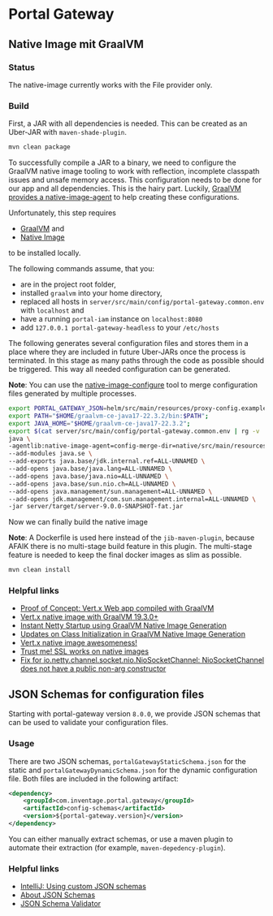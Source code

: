 # Portal Gateway

## Native Image mit GraalVM

### Status

The native-image currently works with the File provider only.

### Build

First, a JAR with all dependencies is needed. This can be created as an Uber-JAR with `maven-shade-plugin`.

```bash
mvn clean package
```

To successfully compile a JAR to a binary, we need to configure the GraalVM native image tooling to work with reflection, incomplete classpath issues and unsafe memory access. This configuration needs to be done for our app and all dependencies. This is the hairy part. Luckily, [GraalVM provides a native-image-agent](https://www.graalvm.org/latest/reference-manual/native-image/metadata/AutomaticMetadataCollection/#tracing-agent) to help creating these configurations.

Unfortunately, this step requires

- [GraalVM](https://www.graalvm.org/docs/getting-started/#install-graalvm) and
- [Native Image](https://www.graalvm.org/latest/docs/getting-started/#native-images)

to be installed locally.

The following commands assume, that you:

- are in the project root folder,
- installed `graalvm` into your home directory,
- replaced all hosts in `server/src/main/config/portal-gateway.common.env` with `localhost` and
- have a running `portal-iam` instance on `localhost:8080`
- add `127.0.0.1 portal-gateway-headless` to your `/etc/hosts`

The following generates several configuration files and stores them in a place where they are included in future Uber-JARs once the process is terminated. In this stage as many paths through the code as possible should be triggered. This way all needed configuration can be generated.

**Note**: You can use the [native-image-configure](https://www.graalvm.org/latest/reference-manual/native-image/metadata/AutomaticMetadataCollection/#native-image-configure-tool) tool to merge configuration files generated by multiple processes.

```bash
export PORTAL_GATEWAY_JSON=helm/src/main/resources/proxy-config.examples/portal-gateway.json;
export PATH="$HOME/graalvm-ce-java17-22.3.2/bin:$PATH";
export JAVA_HOME="$HOME/graalvm-ce-java17-22.3.2";
export $(cat server/src/main/config/portal-gateway.common.env | rg -v '^#' | xargs);
java \
-agentlib:native-image-agent=config-merge-dir=native/src/main/resources/META-INF/native-image/com.inventage.portal.gateway/portal-gateway/reflect-config,config-write-period-secs=5 \
--add-modules java.se \
--add-exports java.base/jdk.internal.ref=ALL-UNNAMED \
--add-opens java.base/java.lang=ALL-UNNAMED \
--add-opens java.base/java.nio=ALL-UNNAMED \
--add-opens java.base/sun.nio.ch=ALL-UNNAMED \
--add-opens java.management/sun.management=ALL-UNNAMED \
--add-opens jdk.management/com.sun.management.internal=ALL-UNNAMED \
-jar server/target/server-9.0.0-SNAPSHOT-fat.jar
```

Now we can finally build the native image

**Note**: A Dockerfile is used here instead of the `jib-maven-plugin`, because AFAIK there is no multi-stage build feature in this plugin. The multi-stage feature is needed to keep the final docker images as slim as possible.

```bash
mvn clean install
```

### Helpful links

- [Proof of Concept: Vert.x Web app compiled with GraalVM](https://github.com/fbuetler/vertx-graalvm-native-image-test)
- [Vert.x native image with GraalVM 19.3.0+](https://blog.termian.dev/posts/vertx-native-image-graalvm/)
- [Instant Netty Startup using GraalVM Native Image Generation](https://medium.com/graalvm/instant-netty-startup-using-graalvm-native-image-generation-ed6f14ff7692)
- [Updates on Class Initialization in GraalVM Native Image Generation](https://medium.com/graalvm/updates-on-class-initialization-in-graalvm-native-image-generation-c61faca461f7)
- [Vert.x native image awesomeness!](https://www.jetdrone.xyz/2018/08/10/Vertx-native-image-10mb.html)
- [Trust me! SSL works on native images](https://www.jetdrone.xyz/2019/04/16/Full-SSL-Trust-in-Native-Images.html)
- [Fix for io.netty.channel.socket.nio.NioSocketChannel: NioSocketChannel does not have a public non-arg constructor](https://github.com/micronaut-projects/micronaut-core/issues/2516#issuecomment-566184883)

## JSON Schemas for configuration files

Starting with portal-gateway version `8.0.0`, we provide JSON schemas that can be used to validate your configuration files.

### Usage

There are two JSON schemas, `portalGatewayStaticSchema.json` for the static and `portalGatewayDynamicSchema.json` for the dynamic configuration file. Both files are included in the following artifact:

```xml
<dependency>
    <groupId>com.inventage.portal.gateway</groupId>
    <artifactId>config-schemas</artifactId>
    <version>${portal-gateway.version}</version>
</dependency>
```

You can either manually extract schemas, or use a maven plugin to automate their extraction (for example, `maven-depedency-plugin`).

### Helpful links

- [IntelliJ: Using custom JSON schemas](https://www.jetbrains.com/help/idea/json.html#ws_json_schema_add_custom)
- [About JSON Schemas](https://json-schema.org/)
- [JSON Schema Validator](https://www.jsonschemavalidator.net/)
